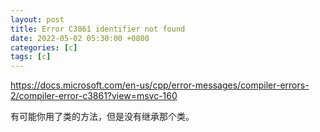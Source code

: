 ```yaml
---
layout: post
title: Error C3861 identifier not found
date: 2022-05-02 05:30:00 +0800
categories: [c]
tags: [c]
---
```

https://docs.microsoft.com/en-us/cpp/error-messages/compiler-errors-2/compiler-error-c3861?view=msvc-160

有可能你用了类的方法，但是没有继承那个类。